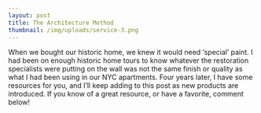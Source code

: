 ```yaml
---
layout: post
title: The Architecture Method
thumbnail: /img/uploads/service-3.png
---
```

When we bought our historic home, we knew it would need ‘special’ paint. I had been on enough historic home tours to know whatever the restoration specialists were putting on the wall was not the same finish or quality as what I had been using in our NYC apartments. Four years later, I have some resources for you, and I’ll keep adding to this post as new products are introduced. If you know of a great resource, or have a favorite, comment below!